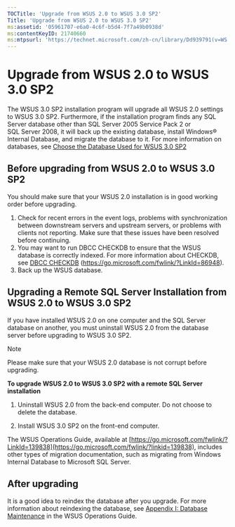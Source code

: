 ```yaml
---
TOCTitle: 'Upgrade from WSUS 2.0 to WSUS 3.0 SP2'
Title: 'Upgrade from WSUS 2.0 to WSUS 3.0 SP2'
ms:assetid: '05961707-e6a0-4c6f-b5d4-7f7a49b0938d'
ms:contentKeyID: 21740660
ms:mtpsurl: 'https://technet.microsoft.com/zh-cn/library/Dd939791(v=WS.10)'
---
```


Upgrade from WSUS 2.0 to WSUS 3.0 SP2
=====================================

The WSUS 3.0 SP2 installation program will upgrade all WSUS 2.0 settings to WSUS 3.0 SP2. Furthermore, if the installation program finds any SQL Server database other than SQL Server 2005 Service Pack 2 or SQL Server 2008, it will back up the existing database, install Windows® Internal Database, and migrate the database to it. For more information on databases, see [Choose the Database Used for WSUS 3.0 SP2](https://technet.microsoft.com/3e47f0a7-b25d-4b84-a6be-0c96b505af9d)

Before upgrading from WSUS 2.0 to WSUS 3.0 SP2
----------------------------------------------

You should make sure that your WSUS 2.0 installation is in good working order before upgrading.

1.  Check for recent errors in the event logs, problems with synchronization between downstream servers and upstream servers, or problems with clients not reporting. Make sure that these issues have been resolved before continuing.
2.  You may want to run DBCC CHECKDB to ensure that the WSUS database is correctly indexed. For more information about CHECKDB, see [DBCC CHECKDB](https://go.microsoft.com/fwlink/?linkid=86948) (https://go.microsoft.com/fwlink/?LinkId=86948).
3.  Back up the WSUS database.

Upgrading a Remote SQL Server Installation from WSUS 2.0 to WSUS 3.0 SP2
------------------------------------------------------------------------

If you have installed WSUS 2.0 on one computer and the SQL Server database on another, you must uninstall WSUS 2.0 from the database server before upgrading to WSUS 3.0 SP2.

 
> [!NOTE]
> Please make sure that your WSUS 2.0 database is not corrupt before upgrading.
 

**To upgrade WSUS 2.0 to WSUS 3.0 SP2 with a remote SQL Server installation**
1.  Uninstall WSUS 2.0 from the back-end computer. Do not choose to delete the database.

2.  Install WSUS 3.0 SP2 on the front-end computer.

The WSUS Operations Guide, available at [https://go.microsoft.com/fwlink/?LinkId=139838](https://go.microsoft.com/fwlink/?linkid=139838), includes other types of migration documentation, such as migrating from Windows Internal Database to Microsoft SQL Server.

After upgrading
---------------

It is a good idea to reindex the database after you upgrade. For more information about reindexing the database, see [Appendix I: Database Maintenance](https://technet.microsoft.com/e787794b-4f09-4d01-ae4e-5983ea7634f9) in the WSUS Operations Guide.
